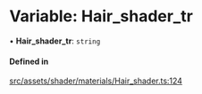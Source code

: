 # Variable: Hair\_shader\_tr

• **Hair\_shader\_tr**: `string`

#### Defined in

[src/assets/shader/materials/Hair_shader.ts:124](https://github.com/Orillusion/orillusion/blob/main/src/assets/shader/materials/Hair_shader.ts#L124)
